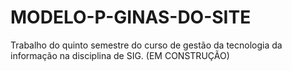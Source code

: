 # MODELO-P-GINAS-DO-SITE
Trabalho do quinto semestre do curso de gestão da tecnologia da informação na disciplina de SIG. (EM CONSTRUÇÃO)

